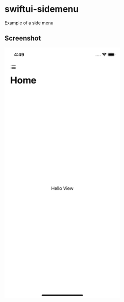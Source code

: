 # swiftui-sidemenu
Example of a side menu
## Screenshot
<img src ="/Screen Recording.gif" width="375">

